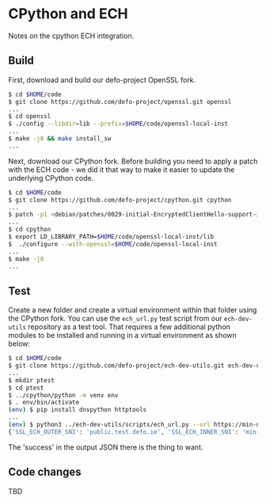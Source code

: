 
# CPython and ECH

Notes on the cpython ECH integration.

## Build

First, download and build our defo-project OpenSSL fork.

```bash
$ cd $HOME/code
$ git clone https://github.com/defo-project/openssl.git openssl
...
$ cd openssl
$ ./config --libdir=lib --prefix=$HOME/code/openssl-local-inst
...
$ make -j8 && make install_sw
...
```

Next, download our CPython fork. Before building you need to
apply a patch with the ECH code - we did it that way to make
it easier to update the underlying CPython code.

```bash
$ cd $HOME/code
$ git clone https://github.com/defo-project/cpython.git cpython
...
$ patch -p1 <debian/patches/0029-initial-EncryptedClientHello-support-in-ssl-module.patch 
...
$ cd cpython
$ export LD_LIBRARY_PATH=$HOME/code/openssl-local-inst/lib
$  ./configure --with-openssl=$HOME/code/openssl-local-inst
...
$ make -j8
...
```

## Test

Create a new folder and create a virtual environment within that folder using the CPython fork.
You can use the `ech_url.py` test script from our `ech-dev-utils` repository as a test tool.
That requires a few additional python modules to be installed and running in a virtual 
environment as shown below:

```bash
$ cd $HOME/code
$ git clone https://github.com/defo-project/ech-dev-utils.git ech-dev-utils
...
$ mkdir ptest
$ cd ptest
$ ../cpython/python -m venv env
$ . env/bin/activate
(env) $ pip install dnspython httptools
...
(env) $ python3 ../ech-dev-utils/scripts/ech_url.py --url https://min-ng.test.defo.ie/echstat.php?format=json -V
{'SSL_ECH_OUTER_SNI': 'public.test.defo.ie', 'SSL_ECH_INNER_SNI': 'min-ng.test.defo.ie', 'SSL_ECH_STATUS': 'success', 'date': '2025-01-21T22:15:56+00:00', 'config': 'min-ng.test.defo.ie'}
```

The 'success' in the output JSON there is the thing to want.

## Code changes

TBD

